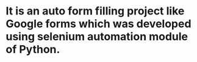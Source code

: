 # It is an auto form filling project like Google forms which was developed using selenium automation module of Python.
